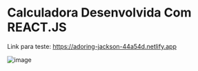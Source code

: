 <h1>Calculadora Desenvolvida Com REACT.JS</h1>

Link para teste: https://adoring-jackson-44a54d.netlify.app

![image](https://user-images.githubusercontent.com/48383295/156604869-37608938-a13f-4ca0-9826-41d862f6458b.png)
